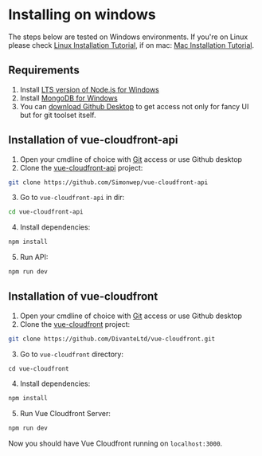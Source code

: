 # Installing on windows
The steps below are tested on Windows environments.
If you're on Linux please check [Linux Installation Tutorial](https://github.com/Simonwep/vue-cloudfront/docs/installation/linux.md), 
if on mac: [Mac Installation Tutorial](https://github.com/Simonwep/vue-cloudfront/docs/installation/mac.md).

## Requirements

1. Install [LTS version of Node.js for Windows](https://nodejs.org/en/download/)
2. Install [MongoDB for Windows](https://www.mongodb.com/download-center/community)
3. You can [download Github Desktop](https://desktop.github.com/) to get access not only for fancy UI but for git toolset itself.

## Installation of vue-cloudfront-api

1. Open your cmdline of choice with [Git](https://git-scm.com/download/win) access or use Github desktop
2. Clone the [vue-cloudfront-api](https://github.com/Simonwep/vue-cloudfront-api) project:

```bash
git clone https://github.com/Simonwep/vue-cloudfront-api
```

3. Go to `vue-cloudfront-api` in dir:

```bash
cd vue-cloudfront-api
```

4. Install dependencies:

```bash
npm install
```

5. Run API:

```bash
npm run dev
```

## Installation of vue-cloudfront

1. Open your cmdline of choice with [Git](https://git-scm.com/download/win) access or use Github desktop
2. Clone the [vue-cloudfront](https://github.com/Simonwep/vue-cloudfront) project:

```bash
git clone https://github.com/DivanteLtd/vue-cloudfront.git
```

3. Go to `vue-cloudfront` directory:

```
cd vue-cloudfront
```

4. Install dependencies:

```bash
npm install
```

5. Run Vue Cloudfront Server:

```bash
npm run dev
```

Now you should have Vue Cloudfront running on `localhost:3000`.
